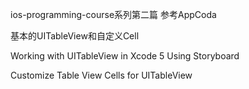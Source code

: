 ios-programming-course系列第二篇 参考AppCoda

基本的UITableView和自定义Cell

Working with UITableView in Xcode 5 Using Storyboard

Customize Table View Cells for UITableView
